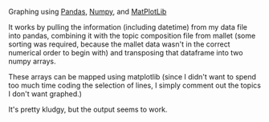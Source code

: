 
Graphing using [Pandas](http://pandas.pydata.org/), [Numpy](http://www.numpy.org/), and [MatPlotLib](https://matplotlib.org/)

It works by pulling the information (including datetime) from my data file into pandas, combining it with the topic composition file from mallet (some sorting was required, because the mallet data wasn't in the correct numerical order to begin with) and transposing that dataframe into two numpy arrays. 

These arrays can be mapped using matplotlib (since I didn't want to spend too much time coding the selection of lines, I simply comment out the topics I don't want graphed.)

It's pretty kludgy, but the output seems to work.